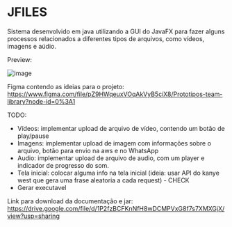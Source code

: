 # JFILES

Sistema desenvolvido em java utilizando a GUI do JavaFX para fazer alguns processos relacionados a diferentes tipos de arquivos, como vídeos, imagens e aúdio.

Preview:

![image](https://user-images.githubusercontent.com/46103638/167020832-02d39b86-0123-413c-a51a-842d5410eb99.png)

Figma contendo as ideias para o projeto: https://www.figma.com/file/pZ9HWqeuxVOqAkVyB5ciX8/Prototipos-team-library?node-id=0%3A1

TODO:

- Vídeos: implementar upload de arquivo de vídeo, contendo um botão de play/pause
- Imagens: implementar upload de imagem com informações sobre o arquivo, botão para envio na aws e no WhatsApp
- Audio: implementar upload de arquivo de audio, com um player e indicador de progresso do som.
- Tela inicial: colocar alguma info na tela inicial (ideia: usar API do kanye west que gera uma frase aleatoria a cada request) -  CHECK
- Gerar executavel

Link para download da documentação e jar: https://drive.google.com/file/d/1P2fzBCFKnNfH8wDCMPVxG8f7s7XMXGjX/view?usp=sharing
